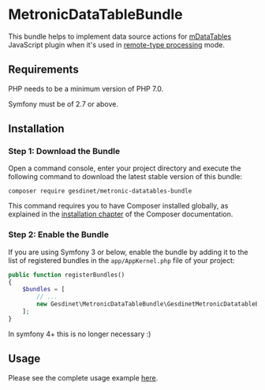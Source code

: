 # MetronicDataTableBundle
This bundle helps to implement data source actions for [mDataTables](https://keenthemes.com/metronic/documentation.html#sec14) JavaScript plugin when it's used in [remote-type processing](https://keenthemes.com/metronic/documentation.html#sec14) mode.

## Requirements

PHP needs to be a minimum version of PHP 7.0.

Symfony must be of 2.7 or above.

## Installation

### Step 1: Download the Bundle

Open a command console, enter your project directory and execute the following command to download the latest stable version of this bundle:

```console
composer require gesdinet/metronic-datatables-bundle
```

This command requires you to have Composer installed globally, as explained in the [installation chapter](https://getcomposer.org/doc/00-intro.md) of the Composer documentation.

### Step 2: Enable the Bundle

If you are using Symfony 3 or below, enable the bundle by adding it to the list of registered bundles in the `app/AppKernel.php` file of your project:

```php
public function registerBundles()
{
    $bundles = [
        // ...
        new Gesdinet\MetronicDataTableBundle\GesdinetMetronicDatatableBundle(),
    ];
}
```

In symfony 4+ this is no longer necessary :)

## Usage

Please see the complete usage example [here](../../wiki).

